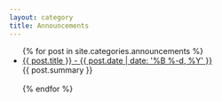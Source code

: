 ```yaml
---
layout: category
title: Announcements
---
```

<ul>
  {% for post in site.categories.announcements %}
    <li>
      <a href="{{ post.url }}"> {{ post.title }} - {{ post.date | date: '%B %-d, %Y' }} </a> <br> {{ post.summary }}
      <br><br>
    </li>
  {% endfor %}
</ul>
